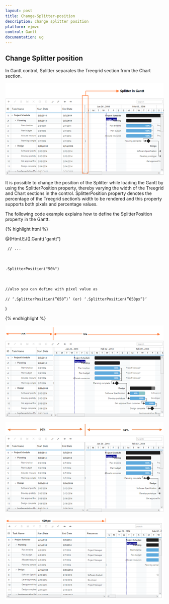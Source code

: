 ```yaml
---
layout: post
title: Change-Splitter-position
description: change splitter position
platform: ejmvc
control: Gantt
documentation: ug
---
```


## Change Splitter position

In Gantt control, Splitter separates the Treegrid section from the Chart section. 

![C:/Users/labuser/Desktop/splitter.png](Change-Splitter-position_images/Change-Splitter-position_img1.png)



It is possible to change the position of the Splitter while loading the Gantt by using the SplitterPosition property, thereby varying the width of the Treegrid and Chart sections in the control.  SplitterPosition property denotes the percentage of the Treegrid section’s width to be rendered and this property supports both pixels and percentage values.

The following code example explains how to define the SplitterPosition property in the Gantt.



{% highlight html %}



@(Html.EJ().Gantt("gantt")

     // ...



    .SplitterPosition("50%")



    //also you can define with pixel value as 

    // ‘.SplitterPosition(”650”)’ (or) ‘.SplitterPosition(”650px”)’

)





{% endhighlight %}





![C:/Users/labuser/Desktop/splitter30.png](Change-Splitter-position_images/Change-Splitter-position_img2.png)






![C:/Users/labuser/Desktop/Splitter50.png](Change-Splitter-position_images/Change-Splitter-position_img3.png)



![C:/Users/labuser/Desktop/Splitter600px.png](Change-Splitter-position_images/Change-Splitter-position_img4.png)





